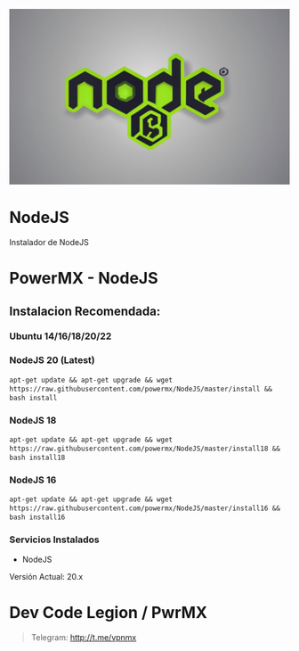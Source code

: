 ![](https://raw.githubusercontent.com/powermx/dl/master/nodejs.jpeg)

# NodeJS
Instalador de NodeJS

PowerMX - NodeJS
=========
## Instalacion Recomendada:
### Ubuntu 14/16/18/20/22

### NodeJS 20 (Latest)
```
apt-get update && apt-get upgrade && wget https://raw.githubusercontent.com/powermx/NodeJS/master/install && bash install
```

### NodeJS 18
```
apt-get update && apt-get upgrade && wget https://raw.githubusercontent.com/powermx/NodeJS/master/install18 && bash install18
```

### NodeJS 16
```
apt-get update && apt-get upgrade && wget https://raw.githubusercontent.com/powermx/NodeJS/master/install16 && bash install16
```

### Servicios Instalados
* NodeJS 

Versión Actual: 20.x

Dev Code Legion / PwrMX
=========

> Telegram: http://t.me/vpnmx
